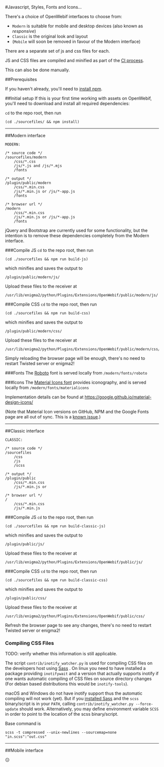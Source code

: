 #Javascript, Styles, Fonts and Icons...

There's a choice of OpenWebif interfaces to choose from:
- `Modern` is suitable for mobile and desktop devices (also known as _responsive_)
- `Classic` is the original look and layout
- (`Mobile` will soon be removed in favour of the Modern interface)

There are a separate set of js and css files for each.

JS and CSS files are compiled and minified as part of the [CI process](CI/npm.sh).

This can also be done manually.

##Prerequisites

If you haven't already, you'll need to [install npm](https://docs.npmjs.com/downloading-and-installing-node-js-and-npm#using-a-node-version-manager-to-install-nodejs-and-npm).

##Initial setup
If this is your first time working with assets on OpenWebif, you'll
need to download and install all required dependencies:

`cd` to the repo root, then run

`(cd ./sourcefiles/ && npm install)`

---

##Modern interface

```
MODERN:

/* source code */
/sourcefiles/modern
    /css/*.css
    /js/*.js and /js/*.mjs
    /fonts

/* output */
/plugin/public/modern
    /css/*.min.css
    /js/*.min.js or /js/*-app.js
    /fonts

/* browser url */
/modern
    /css/*.min.css
    /js/*.min.js or /js/*-app.js
    /fonts
```

jQuery and Bootstrap are currently used for some functionality, but the 
intention is to remove these dependencies completely from the Modern interface.

###Compile JS
`cd` to the repo root, then run

`(cd ./sourcefiles && npm run build-js)`

which minifies and saves the output to
```
/plugin/public/modern/js/
```
Upload these files to the receiver at
```
/usr/lib/enigma2/python/Plugins/Extensions/OpenWebif/public/modern/js/
```

[`build-prod` (there's also a `build-dev` mode which doesn't minify output)]: #

###Compile CSS
`cd` to the repo root, then run

`(cd ./sourcefiles && npm run build-css)`

which minifies and saves the output to
```
/plugin/public/modern/css/
```
Upload these files to the receiver at
```
/usr/lib/enigma2/python/Plugins/Extensions/OpenWebif/public/modern/css/
```

Simply reloading the browser page will be enough, there's no need to restart
Twisted server or enigma2!

###Fonts
The [Roboto](https://fonts.google.com/specimen/Roboto) font is served locally from 
`/modern/fonts/roboto`

###Icons
The [Material Icons font](https://fonts.google.com/icons?selected=Material+Icons) 
provides iconography, and is served locally from `/modern/fonts/materialicons`

Implementation details can be found at https://google.github.io/material-design-icons/

(Note that Material Icon versions on GitHub, NPM and the Google Fonts page are 
all out of sync. This is a [known issue](https://github.com/google/material-design-icons/issues/1284#issue-1181974345).)

---

##Classic interface

```
CLASSIC:

/* source code */
/sourcefiles
    /css
    /js
    /scss

/* output */
/plugin/public
    /css/*.min.css
    /js/*.min.js or

/* browser url */
/
    /css/*.min.css
    /js/*.min.js
```

###Compile JS
`cd` to the repo root, then run

`(cd ./sourcefiles && npm run build-classic-js)`

which minifies and saves the output to
```
/plugin/public/js/
```
Upload these files to the receiver at
```
/usr/lib/enigma2/python/Plugins/Extensions/OpenWebif/public/js/
```

[`build-prod` (there's also a `build-dev` mode which doesn't minify output)]: #

###Compile CSS
`cd` to the repo root, then run

`(cd ./sourcefiles && npm run build-classic-css)`

which minifies and saves the output to
```
/plugin/public/css/
```
Upload these files to the receiver at
```
/usr/lib/enigma2/python/Plugins/Extensions/OpenWebif/public/css/
```

Refresh the browser page to see any changes, there's no need to restart Twisted
server or enigma2!

### Compiling CSS Files

TODO: verify whether this information is still applicable.

The script `contrib/inotify_watcher.py` is used for compiling CSS files on
the developers host using [Sass](https://sass-lang.com/) . On linux you need to
have installed a package providing  `inotifywait` and a version that actually
supports inotify if one wants automatic compiling of CSS files on source
directory changes (For debian based distributions this would be `inotify-tools`).

macOS and Windows do not have inotify support thus the automatic compiling will
not work (yet). But if you [installed Sass](https://sass-lang.com/install) and
the `scss` binary/script is in your `PATH`, calling
`contrib/inotify_watcher.py --force-update` should work.
Alternatively, you may define environment variable `SCSS` in order to point to
the location of the scss binary/script.

Base command is

    scss -t compressed --unix-newlines --sourcemap=none "in.scss":"out.css"

---

##Mobile interface

😐
